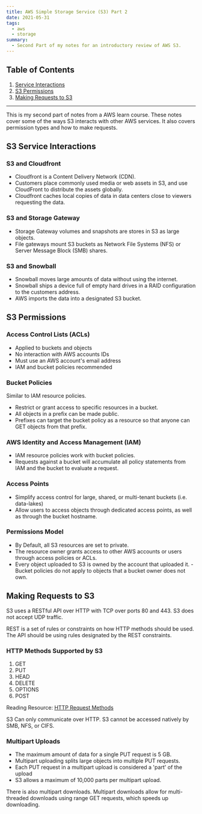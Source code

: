 ```yaml
---
title: AWS Simple Storage Service (S3) Part 2
date: 2021-05-31
tags:
  - aws
  - storage
summary:
  - Second Part of my notes for an introductory review of AWS S3.
---
```


## Table of Contents

1. [Service Interactions](#service-interactions)
2. [S3 Permissions](#s3-permissions)
3. [Making Requests to S3](#making-requests-to-s3)

---

This is my second part of notes from a AWS learn course. These notes cover some of the ways S3 interacts with other AWS services. It also covers permission types and how to make requests.

## S3 Service Interactions

### S3 and Cloudfront

- Cloudfront is a Content Delivery Network (CDN).
- Customers place commonly used media or web assets in S3, and use CloudFront to distribute the assets globally.
- Cloudfront caches local copies of data in data centers close to viewers requesting the data.

### S3 and Storage Gateway

- Storage Gateway volumes and snapshots are stores in S3 as large objects.
- File gateways mount S3 buckets as Network File Systems (NFS) or Server Message Block (SMB) shares.

### S3 and Snowball

- Snowball moves large amounts of data without using the internet.
- Snowball ships a device full of empty hard drives in a RAID configuration to the customers address.
- AWS imports the data into a designated S3 bucket.

## S3 Permissions

### Access Control Lists (ACLs)

- Applied to buckets and objects
- No interaction with AWS accounts IDs
- Must use an AWS account's email address
- IAM and bucket policies recommended

### Bucket Policies

Similar to IAM resource policies.

- Restrict or grant access to specific resources in a bucket.
- All objects in a prefix can be made public.
- Prefixes can target the bucket policy as a resource so that anyone can GET objects from that prefix.

### AWS Identity and Access Management (IAM)

- IAM resource policies work with bucket policies.
- Requests against a bucket will accumulate all policy statements from IAM and the bucket to evaluate a request.

### Access Points

- Simplify access control for large, shared, or multi-tenant buckets (i.e. data-lakes)
- Allow users to access objects through dedicated access points, as well as through the bucket hostname.

### Permissions Model

- By Default, all S3 resources are set to private.
- The resource owner grants access to other AWS accounts or users through access policies or ACLs.
- Every object uploaded to S3 is owned by the account that uploaded it.
  -Bucket policies do not apply to objects that a bucket owner does not own.

## Making Requests to S3

S3 uses a RESTful API over HTTP with TCP over ports 80 and 443. S3 does not accept UDP traffic.

REST is a set of rules or constraints on how HTTP methods should be used. The API should be using rules designated by the REST constraints.

### HTTP Methods Supported by S3

1. GET
2. PUT
3. HEAD
4. DELETE
5. OPTIONS
6. POST

Reading Resource: [HTTP Request Methods](https://developer.mozilla.org/en-US/docs/Web/HTTP/Methods)

S3 Can only communicate over HTTP. S3 cannot be accessed natively by SMB, NFS, or CIFS.

### Multipart Uploads

- The maximum amount of data for a single PUT request is 5 GB.
- Multipart uploading splits large objects into multiple PUT requests.
- Each PUT request in a multipart upload is considered a 'part' of the upload
- S3 allows a maximum of 10,000 parts per multipart upload.

There is also multipart downloads. Multipart downloads allow for multi-threaded downloads using range GET requests, which speeds up downloading.
